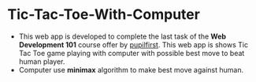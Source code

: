 # Tic-Tac-Toe-With-Computer

-   This web app is developed to complete the last task of the **Web Development 101** course offer by [pupilfirst](https://www.pupilfirst.school/ "Pupilfirst School"). This web app is shows Tic Tac Toe game playing with computer with possible best move to beat human player.
-   Computer use **minimax** algorithm to make best move against human.
